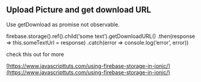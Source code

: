 ## Upload Picture and get download URL

Use getDownload as promise not observable.

firebase.storage().ref().child(‘some text’).getDownloadURL() .then(response => this.someTextUrl = response) .catch(error => console.log(‘error’, error))

check this out for more

[https://www.javascripttuts.com/using-firebase-storage-in-ionic/](https://www.javascripttuts.com/using-firebase-storage-in-ionic/)